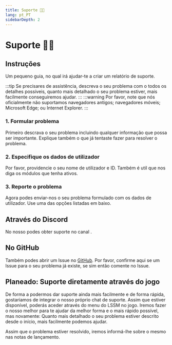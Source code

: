 ```yaml
---
title: Suporte 👨‍💻
lang: pt_PT
sidebarDepth: 2
---
```


# Suporte 👨‍💻

## Instruções

Um pequeno guia, no qual irá ajudar-te a criar um relatório de suporte.

:::tip
Se precisares de assistência, descreva o seu problema com o todos os detalhes possíveis, quanto mais detalhado o seu problema estiver, mais facilmente conseguiremos ajudar.
:::
:::warning
Por favor, note que nós oficialmente não suportamos navegadores antigos; navegadores móveis; Microsoft Edge; ou Internet Explorer.
:::

### 1. Formular problema
Primeiro descrava o seu problema incluindo qualquer informação que possa ser importante. Explique também o que já tentaste fazer para resolver o problema.

### 2. Especifique os dados de utilizador
Por favor, providencie o seu nome de utilizador e ID. Também é util que nos diga os módulos que tenha ativos.

### 3. Reporte o problema
Agora podes enviar-nos o seu problema formulado com os dados de utilizador. Use uma das opções listadas em baixo.

## Através do Discord

No nosso <discord/> podes obter suporte no canal <discord-channel channel="lssm-help"/>.

## No GitHub

Também podes abrir um Issue no [GitHub][github.issues]. Por favor, confirme aqui se um Issue para o seu problema já existe, se sim então comente no Issue.

## Planeado: Suporte diretamente através do jogo

De forma a podermos dar suporte ainda mais facilmente e de forma rápida, gostariamos de integrar o nosso próprio chat de suporte. Assim que estiver disponível, poderás aceder através do menu do LSSM no jogo. Iremos fazer o nosso melhor para te ajudar da melhor forma e o mais rápido possível, mas novamente: Quanto mais detalhado o seu problema estiver descrito desde o início, mais facilmente podemos ajudar. 

Assim que o problema estiver resolvido, iremos informá-lhe sobre o mesmo nas notas de lançamento.

<!-- ==START_FOOTER== Do NOT edit anything below this line! Any edits will be removed as content is auto generated! -->
[lssm.status]: https://status.lss-manager.de/
[lssm.discord]: https://discord.gg/RcTNjpB
[lssm.userscript]: https://v4.lss-manager.de/lssm-v4.user.js
[lssm.donations]: https://donate.lss-manager.de/
[docs]: https://docs.lss-manager.de/
[docs.home]: /en_US/
[docs.apps]: /en_US/apps.md
[docs.appstore]: /en_US/appstore.md
[docs.bugs]: /en_US/bugs.md
[docs.error_report]: /en_US/error_report.md
[docs.faq]: /en_US/faq.md
[docs.metadata]: /en_US/metadata.md
[docs.other]: /en_US/other.md
[docs.settings]: /en_US/settings.md
[docs.suggestions]: /en_US/suggestions.md
[docs.support]: /en_US/support.md
[games.self]: https://missionchief.com
[tampermonkey]: https://tampermonkey.net/
[github]: https://github.com/LSS-Manager/LSSM-V.4
[github.issues]: https://github.com/LSS-Manager/LSSM-V.4/issues
[github.issues.open]: https://github.com/LSS-Manager/LSSM-V.4/issues?q=is%3Aissue+is%3Aopen+label%3Abug